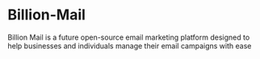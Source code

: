 # Billion-Mail
Billion Mail is a future open-source email marketing platform designed to help businesses and individuals manage their email campaigns with ease
